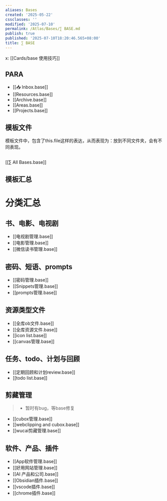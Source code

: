 ```yaml
---
aliases: Bases
created: '2025-05-22'
cssclasses: ''
modified: '2025-07-10'
permalink: /Atlas/Bases/∑ BASE.md
publish: true
published: '2025-07-10T18:20:46.565+08:00'
title: ∑ BASE
---
```

x: [[Cards/base 使用技巧]]

## PARA

- [[📥 Inbox.base]]
- [[Resources.base]]
- [[Archive.base]]
- [[Areas.base]]
- [[Projects.base]]

## 模板文件

模板文件中，包含了this.file这样的表达，从而表现为：放到不同文件夹，会有不同表现。

##

[[∑ All Bases.base]]

## 模板汇总

# 分类汇总

## 书、电影、电视剧

- [[电视剧管理.base]]
- [[电影管理.base]]
- [[微信读书管理.base]]

## 密码、短语、prompts

- [[密码管理.base]]
- [[Snippets管理.base]]
- [[prompts管理.base]]

## 资源类型文件

- [[全库ob文件.base]]
- [[全库资源文件.base]]
- [[icon list.base]]
- [[canvas管理.base]]

## 任务、todo、计划与回顾

- [[定期回顾和计划review.base]]
- [[todo list.base]]

## 剪藏管理

> - 暂时有bug，等base修复

- [[cubox管理.base]]
- [[webclipping and cubox.base]]
- [[wucai剪藏管理.base]]

## 软件、产品、插件

- [[App软件管理.base]]
- [[好用网站管理.base]]
- [[AI 产品和公司.base]]
- [[Obsidian插件.base]]
- [[vscode插件.base]]
- [[chrome插件.base]]
